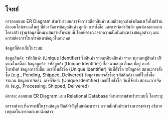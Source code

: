## โจทย์
การออกแบบ ER Diagram สำหรับระบบการจัดการสต็อกสินค้า
สมมติว่าคุณกำลังพัฒนาเว็บไซต์ร้านค้าออนไลน์ขนาดใหญ่ ที่ต้องจัดการข้อมูลสินค้า ลูกค้า การสั่งซื้อ และการจัดส่งสินค้า คุณต้องออกแบบโครงสร้างฐานข้อมูลที่เหมาะสมสำหรับระบบนี้ โดยพิจารณาจากความสัมพันธ์ระหว่างข้อมูลต่างๆ และความต้องการในการค้นหาข้อมูลในอนาคต

ข้อมูลที่ต้องเก็บในระบบ:

ข้อมูลสินค้า:
รหัสสินค้า (Unique Identifier)
ชื่อสินค้า
รายละเอียดสินค้า
ราคา
หมวดหมู่สินค้า
ปริมาณในสต็อก
ข้อมูลลูกค้า:
รหัสลูกค้า (Unique Identifier)
ชื่อ-นามสกุล
อีเมล
ที่อยู่
เบอร์โทรศัพท์
ข้อมูลการสั่งซื้อ:
เลขที่ใบสั่งซื้อ (Unique Identifier)
วันที่สั่งซื้อ
รหัสลูกค้า
สถานะการสั่งซื้อ (e.g., Pending, Shipped, Delivered)
ข้อมูลรายการสั่งซื้อ:
รหัสสินค้า
เลขที่ใบสั่งซื้อ
จำนวน
ข้อมูลการจัดส่ง:
เลขที่จัดส่ง (Unique Identifier)
เลขที่ใบสั่งซื้อ
วันที่จัดส่ง
สถานะการจัดส่ง (e.g., Processing, Shipped, Delivered)

คำถาม: ออกแบบ ER Diagram แบบ Relational Database ที่เหมาะสมสำหรับระบบนี้ โดยระบุ:

ตารางต่างๆ ที่ควรจะมีในฐานข้อมูล
ฟิลด์สำคัญในแต่ละตาราง
ความสัมพันธ์ระหว่างตารางต่างๆ
อธิบายเหตุผลในการออกแบบดังกล่าว
